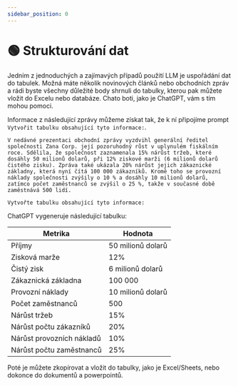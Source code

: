 ```yaml
---
sidebar_position: 0
---
```


# 🟢 Strukturování dat

Jedním z jednoduchých a zajímavých případů použití LLM je uspořádání dat do tabulek. Možná máte několik novinových článků nebo obchodních zpráv a rádi byste všechny důležité body shrnuli do tabulky, kterou pak můžete vložit do Excelu nebo databáze. Chato boti, jako je ChatGPT, vám s tím mohou pomoci.

Informace z následující zprávy můžeme získat tak, že k ní připojíme prompt `Vytvořit tabulku obsahující tyto informace:`.

```text
V nedávné prezentaci obchodní zprávy vyzdvihl generální ředitel společnosti Zana Corp. její pozoruhodný růst v uplynulém fiskálním roce. Sdělila, že společnost zaznamenala 15% nárůst tržeb, které dosáhly 50 milionů dolarů, při 12% ziskové marži (6 milionů dolarů čistého zisku). Zpráva také ukázala 20% nárůst jejich zákaznické základny, která nyní čítá 100 000 zákazníků. Kromě toho se provozní náklady společnosti zvýšily o 10 % a dosáhly 10 milionů dolarů, zatímco počet zaměstnanců se zvýšil o 25 %, takže v současné době zaměstnává 500 lidí. 

Vytvořte tabulku obsahující tyto informace:
```

ChatGPT vygeneruje následující tabulku:

| Metrika | Hodnota |
|-------|------|
| Příjmy | 50 milionů dolarů |
| Zisková marže | 12% |
| Čistý zisk | 6 milionů dolarů |
| Zákaznická základna | 100 000 |
| Provozní náklady | 10 milionů dolarů |
| Počet zaměstnanců | 500 |
| Nárůst tržeb | 15% |
| Nárůst počtu zákazníků | 20% |
| Nárůst provozních nákladů | 10% |
| Nárůst počtu zaměstnanců | 25% |

Poté je můžete zkopírovat a vložit do tabulky, jako je Excel/Sheets, nebo dokonce do dokumentů a powerpointů.
